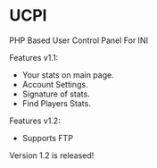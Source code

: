 UCPI
====

PHP Based User Control Panel For INI

Features v1.1:
- Your stats on main page.
- Account Settings.
- Signature of stats.
- Find Players Stats.

Features v1.2:
- Supports FTP

Version 1.2 is released!

